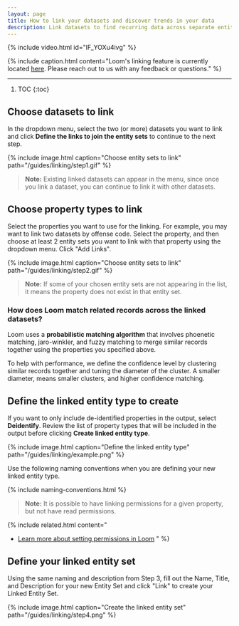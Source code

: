 ```yaml
---
layout: page
title: How to link your datasets and discover trends in your data
description: Link datasets to find recurring data across separate entities.
---
```


{% include video.html id="lF_YOXu4ivg" %}

{%
  include caption.html
  content="Loom's linking feature is currently located
  [here](https://thedataloom.com/gallery/#/link). Please
  reach out to us with any feedback or questions."
%}

<hr>

1. TOC
{:toc}

## Choose datasets to link

In the dropdown menu, select the two (or more) datasets you want to link and click **Define the links to join the entity sets** to continue to the next step.

{%
  include image.html
  caption="Choose entity sets to link"
  path="/guides/linking/step1.gif"
%}

> **Note:** Existing linked datasets can appear in the menu, since once you link a dataset, you can continue to link it with other datasets.

## Choose property types to link

Select the properties you want to use for the linking. For example, you may want to link two datasets by offense code. Select the property, and then choose at least 2 entity sets you want to link with that property using the dropdown menu. Click "Add Links".

{%
  include image.html
  caption="Choose entity sets to link"
  path="/guides/linking/step2.gif"
%}

> **Note:** If some of your chosen entity sets are not appearing in the list, it means the property does not exist in that entity set.

### How does Loom match related records across the linked datasets?

Loom uses a **probabilistic matching algorithm** that involves phoenetic matching, jaro-winkler, and fuzzy matching to merge similar records together using the properties you specified above.

To help with performance, we define the confidence level by clustering similar records together and tuning the diameter of the cluster. A smaller diameter, means smaller clusters, and higher confidence matching.

## Define the linked entity type to create

If you want to only include de-identified properties in the output, select **Deidentify**. Review the list of property types that will be included in the output before clicking **Create linked entity type**.

{%
  include image.html
  caption="Define the linked entity type"
  path="/guides/linking/example.png"
%}

Use the following naming conventions when you are defining your new linked entity type.

{% include naming-conventions.html %}

> **Note:** It is possible to have linking permissions for a given property, but not have read permissions.

{%
  include related.html
  content="
  * [Learn more about setting permissions in Loom](/guides/permissions/)
  "
%}

## Define your linked entity set

Using the same naming and description from Step 3, fill out the Name, Title, and Description for your new Entity Set and click "Link" to create your Linked Entity Set.

{%
  include image.html
  caption="Create the linked entity set"
  path="/guides/linking/step4.png"
%}
